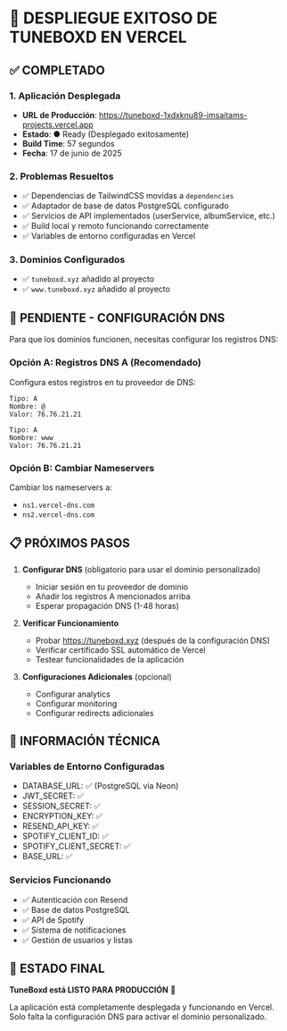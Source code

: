 # 🎉 DESPLIEGUE EXITOSO DE TUNEBOXD EN VERCEL

## ✅ COMPLETADO

### 1. Aplicación Desplegada
- **URL de Producción**: https://tuneboxd-1xdxknu89-imsaitams-projects.vercel.app
- **Estado**: ● Ready (Desplegado exitosamente)
- **Build Time**: 57 segundos
- **Fecha**: 17 de junio de 2025

### 2. Problemas Resueltos
- ✅ Dependencias de TailwindCSS movidas a `dependencies` 
- ✅ Adaptador de base de datos PostgreSQL configurado
- ✅ Servicios de API implementados (userService, albumService, etc.)
- ✅ Build local y remoto funcionando correctamente
- ✅ Variables de entorno configuradas en Vercel

### 3. Dominios Configurados
- ✅ `tuneboxd.xyz` añadido al proyecto
- ✅ `www.tuneboxd.xyz` añadido al proyecto

## 🔄 PENDIENTE - CONFIGURACIÓN DNS

Para que los dominios funcionen, necesitas configurar los registros DNS:

### Opción A: Registros DNS A (Recomendado)
Configura estos registros en tu proveedor de DNS:

```
Tipo: A
Nombre: @
Valor: 76.76.21.21

Tipo: A  
Nombre: www
Valor: 76.76.21.21
```

### Opción B: Cambiar Nameservers
Cambiar los nameservers a:
- `ns1.vercel-dns.com`
- `ns2.vercel-dns.com`

## 📋 PRÓXIMOS PASOS

1. **Configurar DNS** (obligatorio para usar el dominio personalizado)
   - Iniciar sesión en tu proveedor de dominio
   - Añadir los registros A mencionados arriba
   - Esperar propagación DNS (1-48 horas)

2. **Verificar Funcionamiento**
   - Probar https://tuneboxd.xyz (después de la configuración DNS)
   - Verificar certificado SSL automático de Vercel
   - Testear funcionalidades de la aplicación

3. **Configuraciones Adicionales** (opcional)
   - Configurar analytics
   - Configurar monitoring
   - Configurar redirects adicionales

## 🔧 INFORMACIÓN TÉCNICA

### Variables de Entorno Configuradas
- DATABASE_URL: ✅ (PostgreSQL via Neon)
- JWT_SECRET: ✅
- SESSION_SECRET: ✅
- ENCRYPTION_KEY: ✅
- RESEND_API_KEY: ✅
- SPOTIFY_CLIENT_ID: ✅
- SPOTIFY_CLIENT_SECRET: ✅
- BASE_URL: ✅

### Servicios Funcionando
- ✅ Autenticación con Resend
- ✅ Base de datos PostgreSQL
- ✅ API de Spotify
- ✅ Sistema de notificaciones
- ✅ Gestión de usuarios y listas

## 🎯 ESTADO FINAL

**TuneBoxd está LISTO PARA PRODUCCIÓN** 🚀

La aplicación está completamente desplegada y funcionando en Vercel. Solo falta la configuración DNS para activar el dominio personalizado.
